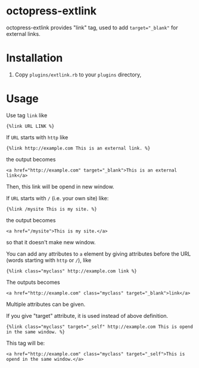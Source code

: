 octopress-extlink
=================

octopress-extlink provides "link" tag, used to add `target="_blank"` for external links.

# Installation

1. Copy `plugins/extlink.rb` to your `plugins` directory,

# Usage
Use tag `link` like

    {%link URL LINK %}

If `URL` starts with `http` like

    {%link http://example.com This is an external link. %}

the output becomes

    <a href="http://example.com" target="_blank">This is an external link</a>

Then, this link will be opend in new window.

If `URL` starts with `/` (i.e. your own site) like:

    {%link /mysite This is my site. %}

the output becomes

    <a href="/mysite">This is my site.</a>

so that it doesn't make new window.

You can add any attributes to `a` element by giving attributes before the URL (words starting with `http` or `/`), like

    {%link class="myclass" http://example.com link %}

The outputs becomes

    <a href="http://example.com" class="myclass" target="_blank">link</a>

Multiple attributes can be given.

If you give "target" attribute, it is used instead of above definition.

    {%link class="myclass" target="_self" http://example.com This is opend in the same window. %}

This tag will be:

    <a href="http://example.com" class="myclass" target="_self">This is opend in the same window.</a>

